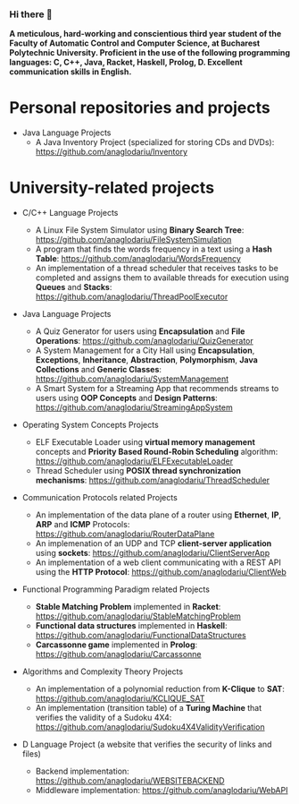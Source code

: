 ### Hi there 👋

**A meticulous, hard-working and conscientious third year student of the Faculty of Automatic Control and Computer Science, at Bucharest Polytechnic University.
Proficient in the use of the following programming languages: C, C++, Java, Racket, Haskell, Prolog, D.
Excellent communication skills in English.**

Personal repositories and projects
=====
- Java Language Projects
  - A Java Inventory Project (specialized for storing CDs and DVDs): https://github.com/anaglodariu/Inventory

University-related projects
=====
- C/C++ Language Projects
  - A Linux File System Simulator using **Binary Search Tree**: https://github.com/anaglodariu/FileSystemSimulation
  - A program that finds the words frequency in a text using a **Hash Table**: https://github.com/anaglodariu/WordsFrequency
  - An implementation of a thread scheduler that receives tasks to be completed and assigns them to available threads for execution using **Queues** and **Stacks**: https://github.com/anaglodariu/ThreadPoolExecutor

- Java Language Projects
  - A Quiz Generator for users using **Encapsulation** and **File Operations**: https://github.com/anaglodariu/QuizGenerator
  - A System Management for a City Hall using **Encapsulation**, **Exceptions**, **Inheritance**, **Abstraction**, **Polymorphism**, **Java Collections** and **Generic Classes**: https://github.com/anaglodariu/SystemManagement
  - A Smart System for a Streaming App that recommends streams to users using **OOP Concepts** and **Design Patterns**: https://github.com/anaglodariu/StreamingAppSystem
 
- Operating System Concepts Projects
  - ELF Executable Loader using **virtual memory management** concepts and **Priority Based Round-Robin Scheduling** algorithm: https://github.com/anaglodariu/ELFExecutableLoader
  - Thread Scheduler using **POSIX thread synchronization mechanisms**: https://github.com/anaglodariu/ThreadScheduler

- Communication Protocols related Projects
  - An implementation of the data plane of a router using **Ethernet**, **IP**, **ARP** and **ICMP** Protocols: https://github.com/anaglodariu/RouterDataPlane
  - An implemenation of an UDP and TCP **client-server application** using **sockets**: https://github.com/anaglodariu/ClientServerApp
  - An implementation of a web client communicating with a REST API using the **HTTP Protocol**: https://github.com/anaglodariu/ClientWeb
 
- Functional Programming Paradigm related Projects
  - **Stable Matching Problem** implemented in **Racket**: https://github.com/anaglodariu/StableMatchingProblem
  - **Functional data structures** implemented in **Haskell**: https://github.com/anaglodariu/FunctionalDataStructures
  - **Carcassonne game** implemented in **Prolog**: https://github.com/anaglodariu/Carcassonne

- Algorithms and Complexity Theory Projects
  - An implementation of a polynomial reduction from **K-Clique** to **SAT**: https://github.com/anaglodariu/KCLIQUE_SAT
  - An implementation (transition table) of a **Turing Machine** that verifies the validity of a Sudoku 4X4: https://github.com/anaglodariu/Sudoku4X4ValidityVerification

- D Language Project (a website that verifies the security of links and files)
  - Backend implementation: https://github.com/anaglodariu/WEBSITEBACKEND
  - Middleware implementation: https://github.com/anaglodariu/WebAPI

<!--
**anaglodariu/anaglodariu** is a ✨ _special_ ✨ repository because its `README.md` (this file) appears on your GitHub profile.

Here are some ideas to get you started:

- 🔭 I’m currently working on ...
- 🌱 I’m currently learning ...
- 👯 I’m looking to collaborate on ...
- 🤔 I’m looking for help with ...
- 💬 Ask me about ...
- 📫 How to reach me: ...
- 😄 Pronouns: ...
- ⚡ Fun fact: ...
-->
